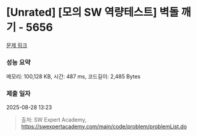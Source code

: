 # [Unrated] [모의 SW 역량테스트] 벽돌 깨기 - 5656 

[문제 링크](https://swexpertacademy.com/main/code/problem/problemDetail.do?contestProbId=AWXRQm6qfL0DFAUo) 

### 성능 요약

메모리: 100,128 KB, 시간: 487 ms, 코드길이: 2,485 Bytes

### 제출 일자

2025-08-28 13:23



> 출처: SW Expert Academy, https://swexpertacademy.com/main/code/problem/problemList.do